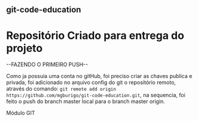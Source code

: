 ## git-code-education


# Repositório Criado para entrega do projeto 

--FAZENDO O PRIMEIRO PUSH--

Como ja possuia uma conta no gitHub, foi preciso criar as chaves publica e privada,
foi adicionado no arquivo config do git o repositório remoto, através do comando:
````git remote add origin https://github.com/mgburigo/git-code-education.git````, 
na sequencia, foi feito o push do branch master local para o branch master origin.

Módulo GIT

